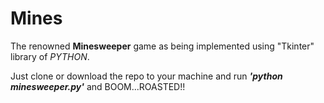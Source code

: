 # Mines
The renowned **Minesweeper** game as being implemented using "Tkinter" library of _PYTHON_.

Just clone or download the repo to your machine and run **_'python minesweeper.py'_** and BOOM...ROASTED!!